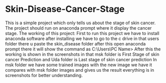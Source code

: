 # Skin-Disease-Cancer-Stage
This is a simple project which only tells us about the stage of skin cancer. The project should run on anaconda prompt where it display the cancer stage.
The working of this project: First to run this project we have to install anaconda software after installing we have to go to the c drive in that users folder there u paste the skin_disease folder after this open anaconda prompt there it will show the command as <base> C:\Users\PC Name> 
After this the working is shown in the screenshots in that msk folder is First Stage of skin cancer Prediction and Uda folder is Last stage of skin cancer prediction
In msk folder we have some trained images with the new image we have it compares with msk folder images and gives us the result everything is in screenshots for better understanding.
